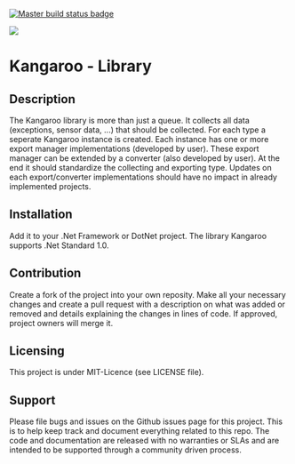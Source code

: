 <a href="https://ci.appveyor.com/project/Aldebaran91/swf"><img src="https://ci.appveyor.com/api/projects/status/github/Aldebaran91/SWF?svg=true" alt="Master build status badge"><a/>

<a class="badge-align" href="https://www.codacy.com/app/Aldebaran91/SWF?utm_source=github.com&amp;utm_medium=referral&amp;utm_content=Aldebaran91/SWF&amp;utm_campaign=Badge_Grade"><img src="https://api.codacy.com/project/badge/Grade/3189e79374144c078e7859db155fe240"/></a>

Kangaroo - Library
======================

## Description
The Kangaroo library is more than just a queue. It collects all data (exceptions, sensor data, ...) that should be collected. For each type a seperate Kangaroo instance is created. Each instance has one or more export manager implementations (developed by user). These export manager can be extended by a converter (also developed by user). At the end it should standardize the collecting and exporting type. Updates on each export/converter implementations should have no impact in already implemented projects.

## Installation
Add it to your .Net Framework or DotNet project. The library Kangaroo supports .Net Standard 1.0.

## Contribution
Create a fork of the project into your own reposity. Make all your necessary changes and create a pull request with a description on what was added or removed and details explaining the changes in lines of code. If approved, project owners will merge it.

Licensing
---------
This project is under MIT-Licence (see LICENSE file).

Support
-------
Please file bugs and issues on the Github issues page for this project. This is to help keep track and document everything related to this repo. The code and documentation are released with no warranties or SLAs and are intended to be supported through a community driven process.

